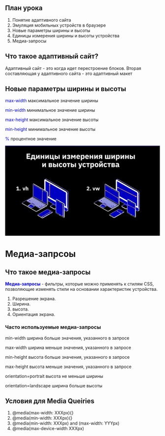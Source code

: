 ## План урока
1. Понятие адаптивного сайта
2. Эмуляция мобильных устройств в браузере
3. Новые параметры ширины и высоты
4. Единицы измерения ширины и высоты устройства
5. Медиа-запросы
## Что такое адаптивный сайт?
Адаптивный сайт - это когда идет перестроение блоков.
Вторая составляющая у адаптивного сайта - это адаптивный макет
## Новые параметры ширины и высоты
<span style="color:blue;">max-width</span>  максимальное значение ширины

<span style="color:blue;">min-width</span> минимальное значение ширины

<span style="color:blue;">max-height</span>  максимальное значение высоты

<span style="color:blue;">min-height</span>  минимальное значение высоты

<span style="color:blue;">%</span> процентное значение

![alt text](image.png)

# Медиа-запрсоы
## Что такое медиа-запросы
<span style="color:blue;">**Медиа-запросы**</span> - фильтры, которые можно применять к стилям CSS, позволяющие изменять стили на основании характеристик устройства.

1. Разрешение экрана.
2. Ширина.
3. высота.
4. Ориентация экрана.

### Часто используемые медиа-запросы
min-width ширина больше значения, указанного в запросе

max-width ширина меньше значения, указанного в запросе

min-height высота больше значения, указанного в запросе

max-height высота меньше значения, указанного в запросе

orientation=portrait высота не меньше ширины

orientation=landscape ширина больше высоты

## Условия для Media Queiries
1. @media(max-width: XXXpx){}
2. @media(min-width: XXXpx){}
3. @media(min-width: XXXpx) and (max-width: YYYpx)
4. @media(max-device-width XXXpx)

